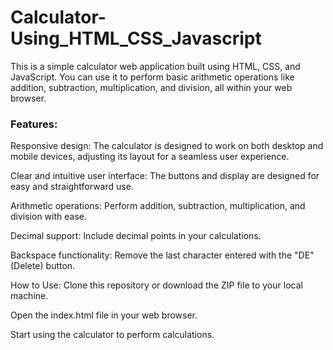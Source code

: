 # Calculator-Using_HTML_CSS_Javascript

This is a simple calculator web application built using HTML, CSS, and JavaScript. You can use it to perform basic arithmetic operations like addition, subtraction, multiplication, and division, all within your web browser.

<h3>Features:</h3>
Responsive design: The calculator is designed to work on both desktop and mobile devices, adjusting its layout for a seamless user experience.

Clear and intuitive user interface: The buttons and display are designed for easy and straightforward use.

Arithmetic operations: Perform addition, subtraction, multiplication, and division with ease.

Decimal support: Include decimal points in your calculations.

Backspace functionality: Remove the last character entered with the "DE" (Delete) button.

How to Use:
Clone this repository or download the ZIP file to your local machine.

Open the index.html file in your web browser.

Start using the calculator to perform calculations.
